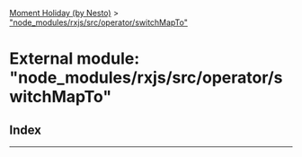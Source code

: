 [Moment Holiday (by Nesto)](../README.md) > ["node_modules/rxjs/src/operator/switchMapTo"](../modules/_node_modules_rxjs_src_operator_switchmapto_.md)

# External module: "node_modules/rxjs/src/operator/switchMapTo"

## Index

---

